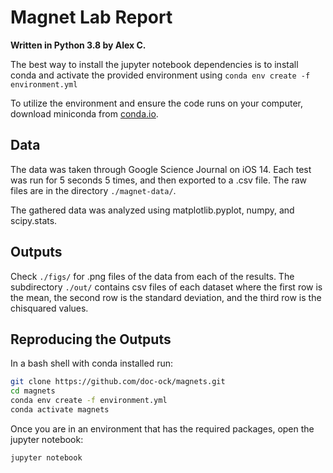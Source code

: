 # Magnet Lab Report
**Written in Python 3.8 by Alex C.** 

The best way to install the jupyter notebook dependencies is to install conda and activate the provided environment using `conda env create -f environment.yml`

To utilize the environment and ensure the code runs on your computer, download miniconda from [conda.io](https://docs.conda.io/en/latest/miniconda.html).

## Data
The data was taken through Google Science Journal on iOS 14.
Each test was run for 5 seconds 5 times, and then exported to a .csv file. 
The raw files are in the directory `./magnet-data/`.

The gathered data was analyzed using matplotlib.pyplot, numpy, and scipy.stats. 

## Outputs
Check `./figs/` for .png files of the data from each of the results. 
The subdirectory `./out/` contains csv files of each dataset where the first row is the mean, the second row is the standard deviation, and the third row is the chisquared values.

## Reproducing the Outputs
In a bash shell with conda installed run:

```bash    
git clone https://github.com/doc-ock/magnets.git 
cd magnets
conda env create -f environment.yml
conda activate magnets
```

Once you are in an environment that has the required packages, open the jupyter notebook:

```sh
jupyter notebook
```